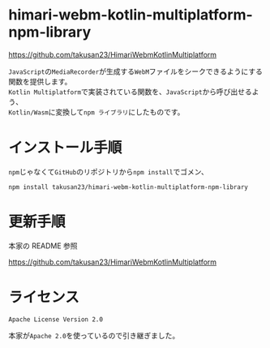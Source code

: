 # himari-webm-kotlin-multiplatform-npm-library

https://github.com/takusan23/HimariWebmKotlinMultiplatform

`JavaScript`の`MediaRecorder`が生成する`WebM`ファイルをシークできるようにする関数を提供します。  
`Kotlin Multiplatform`で実装されている関数を、`JavaScript`から呼び出せるよう、  
`Kotlin/Wasm`に変換して`npm ライブラリ`にしたものです。

# インストール手順
`npm`じゃなくて`GitHub`のリポジトリから`npm install`でゴメン、

```
npm install takusan23/himari-webm-kotlin-multiplatform-npm-library
```

# 更新手順
本家の README 参照

https://github.com/takusan23/HimariWebmKotlinMultiplatform

# ライセンス
`Apache License Version 2.0`

本家が`Apache 2.0`を使っているので引き継ぎました。